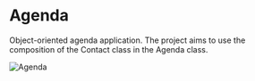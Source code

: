 # Agenda
Object-oriented agenda application. The project aims to use the composition of the Contact class in the Agenda class.

![Agenda](https://user-images.githubusercontent.com/40221574/176327358-1c4bc704-2ce3-4f8b-8caf-2d3462feb571.png)
